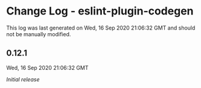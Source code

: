 # Change Log - eslint-plugin-codegen

This log was last generated on Wed, 16 Sep 2020 21:06:32 GMT and should not be manually modified.

## 0.12.1
Wed, 16 Sep 2020 21:06:32 GMT

*Initial release*

